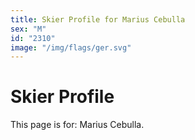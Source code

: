 ```yaml
---
title: Skier Profile for Marius Cebulla
sex: "M"
id: "2310"
image: "/img/flags/ger.svg" 
---
```


# Skier Profile

This page is for: Marius Cebulla.
    